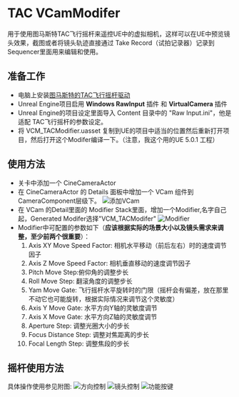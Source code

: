 # TAC VCamModifer

用于使用图马斯特TAC飞行摇杆来遥控UE中的虚拟相机，这样可以在UE中预览镜头效果，截图或者将镜头轨迹直接通过 Take Record（试拍记录器）记录到Sequencer里面用来编辑和使用。

## 准备工作
- 电脑上安装[图马斯特的TAC飞行摇杆驱动](https://support.thrustmaster.com/zh/product/tca-sidestick-airbus-edition-zh/)
- Unreal Engine项目启用 **Windows RawInput** 插件 和 **VirtualCamera** 插件
- Unreal Engine的项目设定里面导入 Content 目录中的  "Raw Input.ini"，他是适配 TAC飞行摇杆的参数设定。
- 将 VCM_TACModifier.uasset 复制到UE的项目中适当的位置然后重新打开项目，然后打开这个Modifer编译一下。（注意，我这个用的UE 5.0.1 工程）


## 使用方法
- 关卡中添加一个 CineCameraActor
- 在 CineCameraActor 的 Details 面板中增加一个 VCam 组件到 CameraComponent层级下。 
![添加VCam](images/image1.png)
- 在 VCam 的Detail里面的 Modifier Stack里面，增加一个Modifier,名字自己起，Generated Modifer选择"VCM_TACModifer" 
![Modifier](images/image2.png)
- Modifier中可配置的参数如下（**应该根据实际的场景大小以及镜头需求来调整，至少前两个很重要**）：
  1. Axis XY Move Speed Factor: 相机水平移动（前后左右）时的速度调节因子
  2. Axis Z Move Speed Factor: 相机垂直移动的速度调节因子
  3. Pitch Move Step:俯仰角的调整步长
  4. Roll Move Step: 翻滚角度的调整步长
  5. Yam Move Gate: 飞行摇杆水平旋转时的门限（摇杆会有偏差，放在那里不动它也可能旋转，根据实际情况来调节这个灵敏度）
  6. Axis Y Move Gate: 水平方向Y轴的灵敏度调节
  7. Axis X Move Gate: 水平方向Z轴的灵敏度调节
  8. Aperture Step: 调整光圈大小的步长
  9. Focus Distance Step: 调整对焦距离的步长
  10. Focal Length Step: 调整焦段的步长

## 摇杆使用方法
具体操作使用参见附图:
![方向控制](images/image3.jpg)
![镜头控制](images/image4.jpg)
![功能按键](images/image5.jpg)